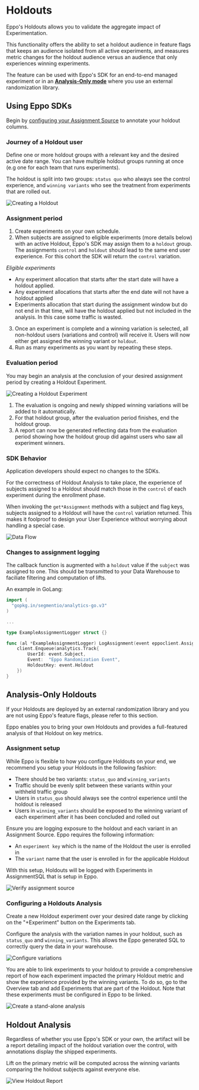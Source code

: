 # Holdouts

Eppo's Holdouts allows you to validate the aggregate impact of Experimentation.

This functionality offers the ability to set a holdout audience in feature flags that keeps an audience isolated from all active experiments, and measures metric changes for the holdout audience versus an audience that only experiences winning experiments.

The feature can be used with Eppo's SDK for an end-to-end managed experiment or in an [**Analysis-Only mode**](#analysis-only-holdouts) where you use an external randomization library.

## Using Eppo SDKs

Begin by [configuring your Assignment Source](/data-management/definitions/assignment-sql) to annotate your holdout columns.

### Journey of a Holdout user

Define one or more holdout groups with a relevant key and the desired active date range. You can have multiple holdout groups running at once (e.g one for each team that runs experiments).

The holdout is split into two groups: `status quo` who always see the control experience, and `winning variants` who see the treatment from experiments that are rolled out.

![Creating a Holdout](/img/experiments/holdouts/holdouts-create-object.png)

### Assignment period

1. Create experiments on your own schedule.
2. When subjects are assigned to eligible experiments (more details below) with an active Holdout, 
Eppo's SDK may assign them to a `holdout` group. The assignments `control` and `holdout` should lead to the same end user experience.
For this cohort the SDK will return the `control` variation.

*Eligible experiments*

* Any experiment allocation that starts after the start date will have a holdout applied.
* Any experiment allocations that starts after the end date will not have a holdout applied
* Experiments allocation that start during the assignment window but do not end in that time, will have the holdout applied but not included in the analysis. In this case some traffic is wasted.

3. Once an experiment is complete and a winning variation is selected, all non-holdout users (variations and control) will receive it. Users will now either get assigned the winning variant or `holdout`.
4. Run as many experiments as you want by repeating these steps.

### Evaluation period

You may begin an analysis at the conclusion of your desired assignment period by creating a Holdout Experiment.

![Creating a Holdout Experiment](/img/experiments/holdouts/holdouts-create-experiment.png)

1. The evaluation is ongoing and newly shipped winning variations will be added to it automatically.
2. For that holdout group, after the evaluation period finishes, end the holdout group. 
3. A report can now be generated reflecting data from the evaluation period showing how the holdout group did against users who saw all experiment winners.

### SDK Behavior

Application developers should expect no changes to the SDKs.

For the correctness of Holdout Analysis to take place, the experience of
subjects assigned to a Holdout should match those in the `control` of each 
experiment during the enrollment phase.

When invoking the `get*Assignment` methods with a subject and flag keys,
subjects assigned to a Holdout will have the `control` variation returned.
This makes it foolproof to design your User Experience without worrying
about handling a special case.

![Data Flow](/img/experiments/holdouts/holdouts-data-flow.png)

### Changes to assignment logging

The callback function is augmented with a `holdout` value if the `subject`
was assigned to one. This should be transmitted to your Data Warehouse
to faciliate filtering and computation of lifts.

An example in GoLang:

```go
import (
  "gopkg.in/segmentio/analytics-go.v3"
)

...

type ExampleAssignmentLogger struct {}

func (al *ExampleAssignmentLogger) LogAssignment(event eppoclient.AssignmentEvent) {
    client.Enqueue(analytics.Track{
        UserId: event.Subject,
        Event:  "Eppo Randomization Event",
        HoldoutKey: event.Holdout
    })
}
```

## Analysis-Only Holdouts

If your Holdouts are deployed by an external randomization library and you are not using Eppo's feature flags, please refer to this section.

Eppo enables you to bring your own Holdouts and provides a full-featured analysis of that Holdout on key metrics.

### Assignment setup

While Eppo is flexible to how you configure Holdouts on your end, we recommend you setup your Holdouts in the following fashion:
* There should be two variants: `status_quo` and `winning_variants`
* Traffic should be evenly split between these variants within your withheld traffic group
* Users in `status_quo` should always see the control experience until the holdout is released
* Users in `winning_variants` should be exposed to the winning variant of each experiment after it has been concluded and rolled out

Ensure you are logging exposure to the holdout and each variant in an Assignment Source. Eppo requires the following information:
*  An `experiment key` which is the name of the Holdout the user is enrolled in
*  The `variant` name that the user is enrolled in for the applicable Holdout

With this setup, Holdouts will be logged with Experiments in AssignmentSQL that is setup in Eppo.

![Verify assignment source](/img/experiments/holdouts/standalone-assignment-sql.png)

### Configuring a Holdouts Analysis

Create a new Holdout experiment over your desired date range by clicking on the "+Experiment" button on the Experiments tab.

Configure the analysis with the variation names in your holdout, such as `status_quo` and `winning_variants`.  This allows the Eppo generated SQL to correctly query the data in your warehouse.

![Configure variations](/img/experiments/holdouts/standalone-variations.png)

You are able to link experiments to your holdout to provide a comprehensive report of how each experiment impacted the primary Holdout metric and show the experience provided by the winning variants. To do so, go to the Overview tab and add Experiments that are part of the Holdout. Note that these experiments must be configured in Eppo to be linked.

![Create a stand-alone analysis](/img/experiments/holdouts/analysis-only-setup1.png)

## Holdout Analysis

Regardless of whether you use Eppo's SDK or your own, the artifact will be a report detailing impact of the holdout variation over the control,
with annotations display the shipped experiments.

Lift on the primary metric will be computed across the winning variants comparing the holdout subjects against everyone else.

![View Holdout Report](/img/experiments/holdouts/holdouts-report.png)

